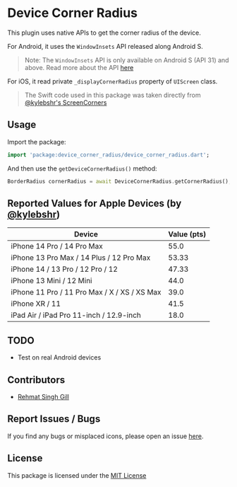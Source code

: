 # Device Corner Radius

This plugin uses native APIs to get the corner radius of the device.

For Android, it uses the `WindowInsets` API released along Android S.
> Note: The `WindowInsets` API is only available on Android S (API 31) and above.
> Read more about the API [here](https://developer.android.com/develop/ui/views/theming/rounded-corners)

For iOS, it read private `_displayCornerRadius` property of `UIScreen` class.
> The Swift code used in this package was taken directly from [@kylebshr's ScreenCorners](https://github.com/kylebshr/ScreenCorners)

## Usage

Import the package:

```dart
import 'package:device_corner_radius/device_corner_radius.dart';
```

And then use the `getDeviceCornerRadius()` method:

```dart
BorderRadius cornerRadius = await DeviceCornerRadius.getCornerRadius();
```

## Reported Values for Apple Devices (by [@kylebshr](https://github.com/kylebshr))

| Device | Value (pts) |
|--|--|
| iPhone 14 Pro / 14 Pro Max | 55.0 |
| iPhone 13 Pro Max / 14 Plus / 12 Pro Max | 53.33 |
| iPhone 14 / 13 Pro / 12 Pro / 12 | 47.33 |
| iPhone 13 Mini / 12 Mini | 44.0 |
| iPhone 11 Pro / 11 Pro Max / X / XS / XS Max | 39.0 |
| iPhone XR / 11 | 41.5 |
| iPad Air / iPad Pro 11-inch / 12.9-inch | 18.0 |

## TODO

- Test on real Android devices

## Contributors

- [Rehmat Singh Gill](https://github.com/rehmatsg)

## Report Issues / Bugs

If you find any bugs or misplaced icons, please open an issue [here](https://github.com/rehmatsg/device_corner_radius/issues).

## License

This package is licensed under the [MIT License](https://github.com/rehmatsg/device_corner_radius/LICENSE)
